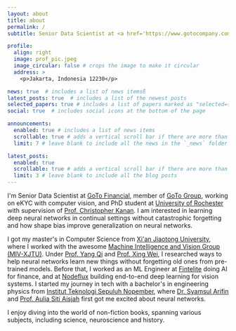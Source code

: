```yaml
---
layout: about
title: about
permalink: /
subtitle: Senior Data Scientist at <a href='https://www.gotocompany.com/en'>GoTo Group</a> | PhD Student at <a href='https://www.rochester.edu/'>University of Rochester</a>

profile:
  align: right
  image: prof_pic.jpeg
  image_circular: false # crops the image to make it circular
  address: >
    <p>Jakarta, Indonesia 12230</p>

news: true  # includes a list of news itemsß
latest_posts: true  # includes a list of the newest posts
selected_papers: true # includes a list of papers marked as "selected={true}"
social: true  # includes social icons at the bottom of the page

announcements:
  enabled: true # includes a list of news items
  scrollable: true # adds a vertical scroll bar if there are more than 3 news items
  limit: 7 # leave blank to include all the news in the `_news` folder

latest_posts:
  enabled: true
  scrollable: true # adds a vertical scroll bar if there are more than 3 new posts items
  limit: 3 # leave blank to include all the blog posts
---
```


I'm Senior Data Scientist at [GoTo Financial](https://www.gotocompany.com/en/products/goto-financial), member of [GoTo Group](https://www.gotocompany.com/en), working on eKYC with computer vision, and PhD student at [University of Rochester](https://www.rochester.edu/) with supervision of [Prof. Christopher Kanan](http://chriskanan.com/). I am interested in learning deep neural networks in continual settings without catastrophic forgetting and how shape bias improve generalization on neural networks.

I got my master's in Computer Science from [Xi'an Jiaotong University](http://www.xjtu.edu.cn/), where I worked with the awesome [Machine Intelligence and Vision Group (MIV-XJTU)](https://mp.weixin.qq.com/s/TNflPIMQyqlQXU2C8pPN-w). Under [Prof. Yang Qi](https://gr.xjtu.edu.cn/en/web/yangqi) and [Prof. Xing Wei](https://gr.xjtu.edu.cn/en/web/weixing), I researched ways to help neural networks learn new things without forgetting old ones from pre-trained models. Before that, I worked as an ML Engineer at [Fintelite](https://fintelite.ai/) doing AI for finance, and at [Nodeflux](http://nodeflux.io/ "Nodeflux") building end-to-end deep learning for vision systems. I started my journey in tech with a bachelor's in engineering physics from [Institut Teknologi Sepuluh Nopember](https://www.its.ac.id/ "Institut Teknologi Sepuluh Nopember Surabaya"), where [Dr. Syamsul Arifin](https://scholar.its.ac.id/en/persons/syamsul-arifin "Dr. Syamsul Arifin") and [Prof. Aulia Siti Aisjah](https://scholar.google.com/citations?user=o7hyMS4AAAAJ&hl=en&authuser=1 "Prof. Aulia Siti Aisjah") first got me excited about neural networks.

I enjoy diving into the world of non-fiction books, spanning various subjects, including science, neuroscience and history.